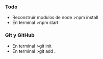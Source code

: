 ### Todo

- Reconstruir modulos de node >npm install
- En terminal >npm start

### Git y GitHub

- En terminal >git init
- En terminal >git add .
